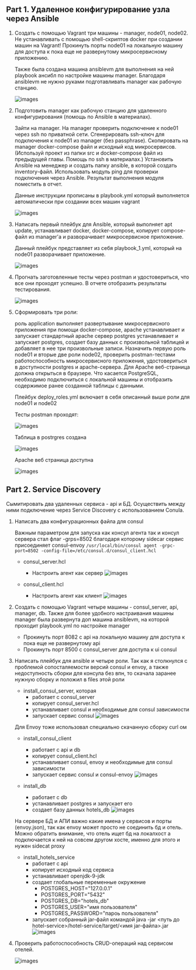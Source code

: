 ## Part 1. Удаленное конфигурирование узла через Ansible

1. Создать с помощью Vagrant три машины - manager, node01, node02. Не устанавливать с помощью shell-скриптов docker при создании машин на Vagrant! Прокинуть порты node01 на локальную машину для доступа к пока еще не развернутому микросервисному приложению.

    Также была создана машина ansiblevm для выполнения на ней playbook ансибл по настройке машины manager. Благодаря ansiblevm не нужно руками подготавливать manager как рабочую станцию.

    ![images](./pictures/vagrantfile.jpg)

2. Подготовить manager как рабочую станцию для удаленного конфигурирования (помощь по Ansible в материалах).

    Зайти на manager.
    На manager проверить подключение к node01 через ssh по приватной сети.
    Сгенерировать ssh-ключ для подключения к node01 из manager (без passphrase).
    Скопировать на manager docker-compose файл и исходный код микросервисов. (Используй проект из папки src и docker-compose файл из предыдущей главы. Помощь по ssh в материалах.)
    Установить Ansible на менеджер и создать папку ansible, в которой создать inventory-файл.
    Использовать модуль ping для проверки подключения через Ansible.
    Результат выполнения модуля поместить в отчет.

    Данные инструкции прописаны в playbook.yml который выполняется автоматически при создании всех машин vagrant

    ![images](./pictures/ansiblevm.jpg)

3. Написать первый плейбук для Ansible, который выполняет apt update, устанавливает docker, docker-compose, копирует compose-файл из manager'а и разворачивает микросервисное приложение.

    Данный плейбук представляет из себя playbook_1.yml, который на node01 разворачивает приложение.

    ![images](./pictures/playbook_1.jpg)

4. Прогнать заготовленные тесты через postman и удостовериться, что все они проходят успешно. В отчете отобразить результаты тестирования.

    ![images](./pictures/postman_success.jpg)

5. Сформировать три роли:

    роль application выполняет развертывание микросервисного приложения при помощи docker-compose,
    apache устанавливает и запускает стандартный apache сервер
    postgres устанавливает и запускает postgres, создает базу данных с произвольной таблицей и добавляет в нее три произвольные записи.
    Назначить первую роль node01 и вторые две роли node02, проверить postman-тестами работоспособность микросервисного приложения, удостовериться в доступности postgres и apache-сервера. Для Apache веб-страница должна открыться в браузере. Что касается PostgreSQL, необходимо подключиться с локальной машины и отобразить содержимое ранее созданной таблицы с данными.

    Плейбук deploy_roles.yml включает в себя описанный выше роли для node01 и node02

    Тесты postman проходят:

    ![images](./pictures/postman_success.jpg)

    Таблица в postrgres создана

    ![images](./pictures/postgres.jpg)

    Apache веб страница доступна

    ![images](./pictures/apache.jpg)

## Part 2. Service Discovery

Сымитировать два удаленных сервиса - api и БД. Осуществить между ними подключение через Service Discovery с использованием Conula.

1. Написать два конфигурационных файла для consul

    Важным параметром для запуска как консул агента так и консул сервера стал флаг -grps=8502 благодаря которому sidecar сервис присоединяет consul-envoy ```/usr/local/bin/consul agent -grpc-port=8502 -config-file=/etc/consul.d/consul_client.hcl```
 
    * consul_server.hcl
        * Настроить агент как сервер
        ![images](./pictures/consul_server.png)

    * consul_client.hcl
        * Настроить агент как клиент
        ![images](./pictures/consul_client.png)

2. Создать с помощью Vagrant четыре машины - consul_server, api, manager, db. Также для более удобного настраивания машины manager была развернута доп машина ansiblevm, на которой проходит playbook.yml по настройке manager
    * Прокинуть порт 8082 с api на локальную машину для доступа к пока еще не развернутому api
    * Прокинуть порт 8500 с consul_server для доступа к ui consul

3. Написать плейбук для ansible и четыре роли. Так как я столкнулся с проблемой сопосталяемости версий consul и envoy, а также недоступность сборки для консула без впн, то скачала заранее нужную сборку и положил в files этой роли
    * install_consul_server, которая
        * работает с consul_server
        * копирует consul_server.hcl
        * устанавливает consul и необходимые для consul зависимости
        * запускает сервис consul
        ![images](./pictures/install_consul_client.png)

    Для Envoy тоже использовал специально скачанную сборку curl ом    
    * install_consul_client
        * работает с api и db
        * копирует consul_client.hcl
        * устанавливает consul, envoy и необходимые для consul зависимости
        * запускает сервис consul и consul-envoy
        ![images](./pictures/install_consul_server.png)

    * install_db
        * работает с db
        * устанавливает postgres и запускает его
        * создает базу данных hotels_db
        ![images](./pictures/install_db.png)

    На сервере БД и АПИ важно какие имена у сервисов и порты (envoy.json), так как envoy может просто не соединить бд и отель. Можно обратить внимание, что отель ищет бд на локалхост а подключается к ней на совсем другом хосте, именно для этого и нужен sidecat proxy
    
    * install_hotels_service
        * работает с api 
        * копирует исходный код сервиса 
        * устанавливает openjdk-9-jdk
        * создает глобальные переменные окружение
            * POSTGRES_HOST="127.0.0.1"
            * POSTGRES_PORT="5432"
            * POSTGRES_DB="hotels_db"
            * POSTGRES_USER="имя пользователя"
            * POSTGRES_PASSWORD="пароь пользователя"
        * запускает собранный jar-файл командой java -jar <путь до hotel-service>/hotel-service/target/<имя jar-файла>.jar
        ![images](./pictures/install_hotels.png)

4. Проверить работоспособность CRUD-операций над сервисом отелей.

    ![images](./pictures/read.png)